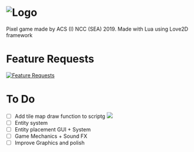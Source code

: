 # ![Logo](https://cdn.discordapp.com/attachments/604688105601106000/641267207933919232/NRGithubLogo.png)
Pixel game made by ACS (I) NCC (SEA) 2019. Made with Lua using Love2D framework

# Feature Requests
[![Feature Requests](https://feathub.com/ZacBytes/NavalRequiem?format=svg)](https://feathub.com/ZacBytes/NavalRequiem)

# To Do
- [ ] Add tile map draw function to scriptg <img src="https://preloaders.evidweb.com/d_file.php?file=images/preloaders/squares.gif">
- [ ] Entity system
- [ ] Entity placement GUI + System
- [ ] Game Mechanics + Sound FX
- [ ] Improve Graphics and polish

